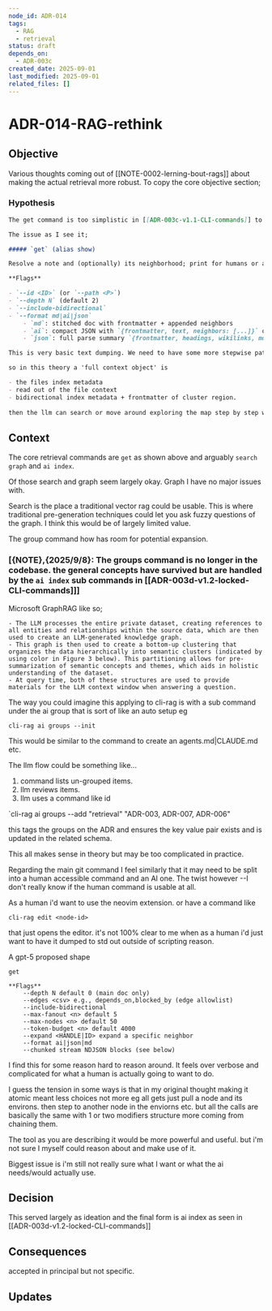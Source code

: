 ```yaml
---
node_id: ADR-014
tags:
  - RAG
  - retrieval 
status: draft
depends_on:
  - ADR-003c
created_date: 2025-09-01
last_modified: 2025-09-01
related_files: []
---
```


# ADR-014-RAG-rethink

## Objective
<!-- A concise statement explaining the goal of this decision. -->

Various thoughts coming out of [[NOTE-0002-lerning-bout-rags]] about making the actual retrieval more robust. To copy the core objective section; 

### Hypothesis

```markdown 
The get command is too simplistic in [[ADR-003c-v1.1-CLI-commands]] to really be the ideal retrieval for what I'm going for with cli rag. This issue is i'm not sure what is ideal and because I don't know the territory I'm just naively reinventing wheels. I need to slow down and read and understand what has been found to work or not. 

The issue as I see it; 

##### `get` (alias show)

Resolve a note and (optionally) its neighborhood; print for humans or ai.

**Flags**

- `--id <ID>` (or `--path <P>`)
- `--depth N` (default 2)
- `--include-bidirectional`
- `--format md|ai|json`
    - `md`: stitched doc with frontmatter + appended neighbors
    - `ai`: compact JSON with `{frontmatter, text, neighbors: [...]}` optimized for LLM
    - `json`: full parse summary `{frontmatter, headings, wikilinks, md_links, code_fences, text}`

This is very basic text dumping. We need to have some more stepwise pattern where a get is more unified as an atomic action. You get a full context object or flag it down to metadata only. 

so in this theory a 'full context object' is 

- the files index metadata 
- read out of the file context 
- bidirectional index metadata + frontmatter of cluster region. 
  
then the llm can search or move around exploring the map step by step with an view into what might be related. I have no idea how or if this maps onto existing patterns. 
```

## Context
<!-- What is the issue that we're seeing that is motivating this decision or change? -->

The core retrieval commands are `get` as shown above and arguably `search` `graph` and `ai index`. 

Of those search and graph seem largely okay. Graph I have no major issues with. 

Search is the place a traditional vector rag could be usable. This is where traditional pre-generation techniques could let you ask fuzzy questions of the graph. I think this would be of largely limited value. 

The group command how has room for potential expansion. 

### [{NOTE},{2025/9/8}: The groups command is no longer in the codebase. the general concepts have survived but are handled by the `ai index` sub commands in [[ADR-003d-v1.2-locked-CLI-commands]]]

Microsoft GraphRAG like so; 

```
- The LLM processes the entire private dataset, creating references to all entities and relationships within the source data, which are then used to create an LLM-generated knowledge graph. 
- This graph is then used to create a bottom-up clustering that organizes the data hierarchically into semantic clusters (indicated by using color in Figure 3 below). This partitioning allows for pre-summarization of semantic concepts and themes, which aids in holistic understanding of the dataset. 
- At query time, both of these structures are used to provide materials for the LLM context window when answering a question.
```

The way you could imagine this applying to cli-rag is with a sub command under the ai group that is sort of like an auto setup eg 

`cli-rag ai groups --init` 

This would be similar to the command to create an agents.md|CLAUDE.md etc. 

The llm flow could be something like...
1. command lists un-grouped items. 
2. llm reviews items. 
3. llm uses a command like id 
   
`cli-rag ai groups --add "retrieval" "ADR-003, ADR-007, ADR-006" 

this tags the groups on the ADR and ensures the key value pair exists and is updated in the related schema. 

This all makes sense in theory but may be too complicated in practice. 

Regarding the main git command I feel similarly that it may need to be split into a human accessible command and an AI one. The twist however --I don't really know if the human command is usable at all. 

As a human i'd want to use the neovim extension. or have a command like 

`cli-rag edit <node-id>` 

that just opens the editor. it's not 100% clear to me when as a human i'd just want to have it dumped to std out outside of scripting reason. 

A gpt-5 proposed shape 

```
get 

**Flags**
    --depth N default 0 (main doc only)
    --edges <csv> e.g., depends_on,blocked_by (edge allowlist)
    --include-bidirectional
    --max-fanout <n> default 5
    --max-nodes <n> default 50
    --token-budget <n> default 4000
    --expand <HANDLE|ID> expand a specific neighbor
    --format ai|json|md
    --chunked stream NDJSON blocks (see below)
```

I find this for some reason hard to reason around. It feels over verbose and complicated for what a human is actually going to want to do. 

I guess the tension in some ways is that in my original thought making it atomic meant less choices not more eg all gets just pull a node and its environs. then step to another node in the enviorns etc. but all the calls are basically the same with 1 or two modifiers structure more coming from chaining them. 

The tool as you are describing it would be more powerful and useful. but i'm not sure I myself could reason about and make use of it.  

Biggest issue is i'm still not really sure what I want or what the ai needs/would actually use. 

## Decision
<!-- What is the change that we're proposing and/or doing? -->

This served largely as ideation and the final form is ai index as seen in [[ADR-003d-v1.2-locked-CLI-commands]]

## Consequences
<!-- What becomes easier or more difficult to do because of this change? -->

accepted in principal but not specific. 

## Updates
<!-- Changes that happened when the rubber met the road -->
